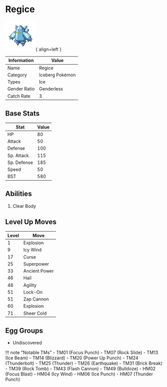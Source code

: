 # Regice

![Regice](../images/pokemon/378.png){ align=left }

| Information | Value |
|------------|--------|
| Name | Regice |
| Category | Iceberg Pokémon |
| Types | Ice |
| Gender Ratio | Genderless |
| Catch Rate | 3 |

## Base Stats

| Stat | Value |
|------|-------|
| HP | 80 |
| Attack | 50 |
| Defense | 100 |
| Sp. Attack | 115 |
| Sp. Defense | 185 |
| Speed | 50 |
| BST | 580 |

## Abilities
1. Clear Body

## Level Up Moves
| Level | Move |
|-------|------|
| 1 | Explosion |
| 9 | Icy Wind |
| 17 | Curse |
| 25 | Superpower |
| 33 | Ancient Power |
| 46 | Hail |
| 48 | Agility |
| 51 | Lock-On |
| 51 | Zap Cannon |
| 60 | Explosion |
| 71 | Sheer Cold |

## Egg Groups
- Undiscovered

!!! note "Notable TMs"
    - TM01 (Focus Punch)
    - TM07 (Rock Slide)
    - TM13 (Ice Beam)
    - TM14 (Blizzard)
    - TM20 (Power Up Punch)
    - TM24 (Thunderbolt)
    - TM25 (Thunder)
    - TM26 (Earthquake)
    - TM31 (Brick Break)
    - TM39 (Rock Tomb)
    - TM43 (Flash Cannon)
    - TM49 (Bulldoze)
    - HM02 (Focus Blast)
    - HM04 (Icy Wind)
    - HM06 (Ice Punch)
    - HM07 (Thunder Punch)
